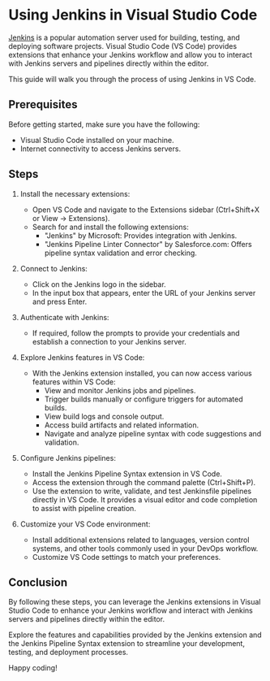 # Using Jenkins in Visual Studio Code

[Jenkins](https://www.jenkins.io/) is a popular automation server used for building, testing, and deploying software projects. Visual Studio Code (VS Code) provides extensions that enhance your Jenkins workflow and allow you to interact with Jenkins servers and pipelines directly within the editor.

This guide will walk you through the process of using Jenkins in VS Code.

## Prerequisites

Before getting started, make sure you have the following:

- Visual Studio Code installed on your machine.
- Internet connectivity to access Jenkins servers.

## Steps

1. Install the necessary extensions:
   - Open VS Code and navigate to the Extensions sidebar (Ctrl+Shift+X or View -> Extensions).
   - Search for and install the following extensions:
     - "Jenkins" by Microsoft: Provides integration with Jenkins.
     - "Jenkins Pipeline Linter Connector" by Salesforce.com: Offers pipeline syntax validation and error checking.

2. Connect to Jenkins:
   - Click on the Jenkins logo in the sidebar.
   - In the input box that appears, enter the URL of your Jenkins server and press Enter.

3. Authenticate with Jenkins:
   - If required, follow the prompts to provide your credentials and establish a connection to your Jenkins server.

4. Explore Jenkins features in VS Code:
   - With the Jenkins extension installed, you can now access various features within VS Code:
     - View and monitor Jenkins jobs and pipelines.
     - Trigger builds manually or configure triggers for automated builds.
     - View build logs and console output.
     - Access build artifacts and related information.
     - Navigate and analyze pipeline syntax with code suggestions and validation.

5. Configure Jenkins pipelines:
   - Install the Jenkins Pipeline Syntax extension in VS Code.
   - Access the extension through the command palette (Ctrl+Shift+P).
   - Use the extension to write, validate, and test Jenkinsfile pipelines directly in VS Code. It provides a visual editor and code completion to assist with pipeline creation.

6. Customize your VS Code environment:
   - Install additional extensions related to languages, version control systems, and other tools commonly used in your DevOps workflow.
   - Customize VS Code settings to match your preferences.

## Conclusion

By following these steps, you can leverage the Jenkins extensions in Visual Studio Code to enhance your Jenkins workflow and interact with Jenkins servers and pipelines directly within the editor.

Explore the features and capabilities provided by the Jenkins extension and the Jenkins Pipeline Syntax extension to streamline your development, testing, and deployment processes.

Happy coding!

